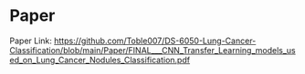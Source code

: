 # Paper

Paper Link: https://github.com/Toble007/DS-6050-Lung-Cancer-Classification/blob/main/Paper/FINAL___CNN_Transfer_Learning_models_used_on_Lung_Cancer_Nodules_Classification.pdf
